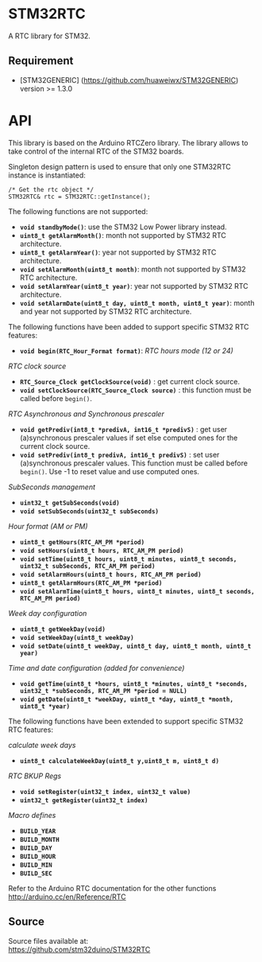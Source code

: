 # STM32RTC
A RTC library for STM32.

## Requirement
* [STM32GENERIC] (https://github.com/huaweiwx/STM32GENERIC) version >= 1.3.0

# API

This library is based on the Arduino RTCZero library.
The library allows to take control of the internal RTC of the STM32 boards.

Singleton design pattern is used to ensure that only one STM32RTC instance is instantiated:
```
/* Get the rtc object */
STM32RTC& rtc = STM32RTC::getInstance();
```

The following functions are not supported:

* **`void standbyMode()`**: use the STM32 Low Power library instead.
* **`uint8_t getAlarmMonth()`**: month not supported by STM32 RTC architecture.
* **`uint8_t getAlarmYear()`**: year not supported by STM32 RTC architecture.
* **`void setAlarmMonth(uint8_t month)`**: month not supported by STM32 RTC architecture.
* **`void setAlarmYear(uint8_t year)`**: year not supported by STM32 RTC architecture.
* **`void setAlarmDate(uint8_t day, uint8_t month, uint8_t year)`**: month and year not supported by STM32 RTC architecture.

The following functions have been added to support specific STM32 RTC features:


* **`void begin(RTC_Hour_Format format)`**: _RTC hours mode (12 or 24)_

_RTC clock source_

* **`RTC_Source_Clock getClockSource(void)`** : get current clock source.
* **`void setClockSource(RTC_Source_Clock source)`** : this function must be called before `begin()`.

_RTC Asynchronous and Synchronous prescaler_

* **`void getPrediv(int8_t *predivA, int16_t *predivS)`** : get user (a)synchronous prescaler values if set else computed ones for the current clock source.
* **`void setPrediv(int8_t predivA, int16_t predivS)`** : set user (a)synchronous prescaler values.  This function must be called before `begin()`. Use -1 to reset value and use computed ones.

_SubSeconds management_

* **`uint32_t getSubSeconds(void)`**
* **`void setSubSeconds(uint32_t subSeconds)`**

_Hour format (AM or PM)_

* **`uint8_t getHours(RTC_AM_PM *period)`**
* **`void setHours(uint8_t hours, RTC_AM_PM period)`**
* **`void setTime(uint8_t hours, uint8_t minutes, uint8_t seconds, uint32_t subSeconds, RTC_AM_PM period)`**
* **`void setAlarmHours(uint8_t hours, RTC_AM_PM period)`**
* **`uint8_t getAlarmHours(RTC_AM_PM *period)`**
* **`void setAlarmTime(uint8_t hours, uint8_t minutes, uint8_t seconds, RTC_AM_PM period)`**

_Week day configuration_

* **`uint8_t getWeekDay(void)`**
* **`void setWeekDay(uint8_t weekDay)`**
* **`void setDate(uint8_t weekDay, uint8_t day, uint8_t month, uint8_t year)`**

_Time and date configuration (added for convenience)_

* **`void getTime(uint8_t *hours, uint8_t *minutes, uint8_t *seconds, uint32_t *subSeconds, RTC_AM_PM *period = NULL)`**
* **`void getDate(uint8_t *weekDay, uint8_t *day, uint8_t *month, uint8_t *year)`**

The following functions have been extended to support specific STM32 RTC features:

_calculate week days_

* **`uint8_t calculateWeekDay(uint8_t y,uint8_t m, uint8_t d)`** 

_RTC BKUP Regs_

* **`void setRegister(uint32_t index, uint32_t value)`**
* **`uint32_t getRegister(uint32_t index)`**

_Macro defines_

* **`BUILD_YEAR`**
* **`BUILD_MONTH`**
* **`BUILD_DAY`**
* **`BUILD_HOUR`**
* **`BUILD_MIN`**
* **`BUILD_SEC`**

Refer to the Arduino RTC documentation for the other functions  
http://arduino.cc/en/Reference/RTC


## Source

Source files available at:  
https://github.com/stm32duino/STM32RTC
